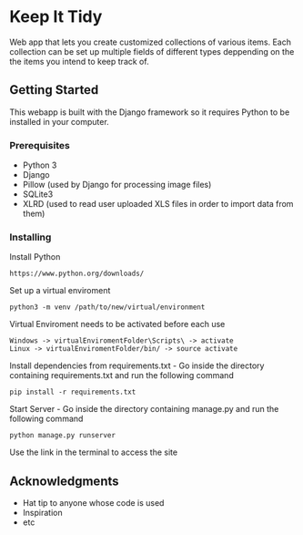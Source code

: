 # Keep It Tidy

Web app that lets you create customized collections of various items.
Each collection can be set up multiple fields of different types deppending on the the items you intend to keep track of.

## Getting Started

This webapp is built with the Django framework so it requires Python to be installed in your computer.

### Prerequisites

- Python 3
- Django
- Pillow (used by Django for processing image files)
- SQLite3
- XLRD (used to read user uploaded XLS files in order to import data from them)

### Installing

Install Python

    https://www.python.org/downloads/

Set up a virtual enviroment

    python3 -m venv /path/to/new/virtual/environment

Virtual Enviroment needs to be activated before each use

    Windows -> virtualEnviromentFolder\Scripts\ -> activate
    Linux -> virtualEnviromentFolder/bin/ -> source activate
    
Install dependencies from requirements.txt - Go inside the directory containing requirements.txt and run the following command

    pip install -r requirements.txt

Start Server - Go inside the directory containing manage.py and run the following command

    python manage.py runserver
    
Use the link in the terminal to access the site


## Acknowledgments

  - Hat tip to anyone whose code is used
  - Inspiration
  - etc
